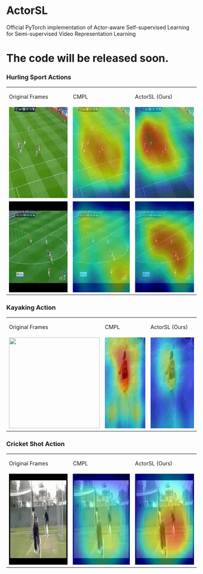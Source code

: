 # ActorSL
Official PyTorch implementation of Actor-aware Self-supervised Learning for Semi-supervised Video Representation Learning

# The code will be released soon.

<!-- ### Hurling Sport Actions<span id="hurling-sport"></span> -->
<!-- ![](gif/hurling_sport_01_c3d.gif) -->
<!-- <img src="gif/hurling_sport_01_c3d.gif" width="240" height="240" /> -->
<!-- ![](gif/hurling_sport_01_r3d_K.gif)
![](gif/hurling_sport_01_r3d_KMS.gif) -->
<!-- <img src="gif/hurling_sport_01_r3d_KS.gif" width="240" height="240" /> -->
<!-- ![](gif/hurling_sport_01_r3d_KS.gif) -->

### Hurling Sport Actions<span id="hurling-sport"></span>
<table>
  <tr>
    <td><p>Original Frames</p></td>
    <td><p>CMPL</p></td>
    <td><p>ActorSL (Ours)</p></td>
  </tr>
  <tr>
    <td><img src="GIFs/hurling_sport_02_frames.gif" width="240" height="240" ></td>
    <td><img src="GIFs/hurling_sport_02_heatmaps_CMPL.gif" width="240" height="240" /></td>
    <td><img src="GIFs/hurling_sport_02_heatmaps_Ours.gif" width="240" height="240" /></td>
   </tr> 
  <tr>
      <td><img src="GIFs/hurling_sport_01_frames.gif" width="240" height="240" /></td>
      <td><img src="GIFs/hurling_sport_01_heatmaps_CMPL.gif" width="240" height="240" /></td>
      <td><img src="GIFs/hurling_sport_01_heatmaps_Ours.gif" width="240" height="240" /></td>
  </tr>
</table>

### Kayaking Action<span id="kayaking-sport"></span>
<table>
  <tr>
    <td><p>Original Frames</p></td>
    <td><p>CMPL</p></td>
    <td><p>ActorSL (Ours)</p></td>
  </tr>
  <tr>
    <td><img src="GIFs/kayaking_frames.gif" width="240" height="240" ></td>
    <td><img src="GIFs/kayaking_heatmaps_CMPL.gif" width="240" height="240" /></td>
    <td><img src="GIFs/kayaking_heatmaps_Ours.gif" width="240" height="240" /></td>
   </tr> 
</table>

### Cricket Shot Action<span id="cricketshot-sport"></span>
<table>
  <tr>
    <td><p>Original Frames</p></td>
    <td><p>CMPL</p></td>
    <td><p>ActorSL (Ours)</p></td>
  </tr>
  <tr>
    <td><img src="GIFs/cricket_shot_frames.gif" width="240" height="240" ></td>
    <td><img src="GIFs/cricket_shot_heatmaps_CMPL.gif" width="240" height="240" /></td>
    <td><img src="GIFs/cricket_shot_heatmaps_Ours.gif" width="240" height="240" /></td>
   </tr> 
</table>
